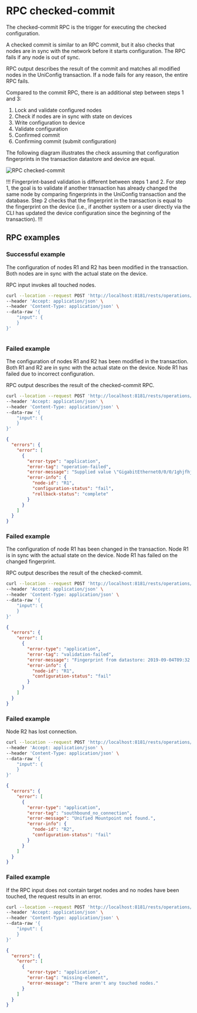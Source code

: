 # RPC checked-commit

The checked-commit RPC is the trigger for executing the checked configuration.

A checked commit is similar to an RPC commit, but it also checks that nodes are in sync with the network before it starts configuration. The RPC fails if any node is out of sync.

RPC output describes the result of the commit and matches all modified nodes in the UniConfig transaction. If a node fails for any reason, the entire RPC fails.

Compared to the commit RPC, there is an additional step between steps 1 and 3:

1. Lock and validate configured nodes
2. Check if nodes are in sync with state on devices
3. Write configuration to device
4. Validate configuration
5. Confirmed commit
6. Confirming commit (submit configuration)

The following diagram illustrates the check assuming that configuration fingerprints in the transaction datastore and device are equal.

![RPC checked-commit](RPC_checked-commit-RPC_checked_commit.svg)

!!!
Fingerprint-based validation is different between steps 1 and 2. For step 1, the goal is to validate if another transaction has already changed the same node by comparing fingerprints in the UniConfig transaction and the database. Step 2 checks that the fingerprint in the transaction is equal to the fingerprint on the device (i.e., if another system or a user directly via the CLI has updated the device configuration since the beginning of the transaction).
!!!

## RPC examples

### Successful example

The configuration of nodes R1 and R2 has been modified in the transaction. Both nodes are in sync with the actual state on the device.

RPC input invokes all touched nodes.

```bash RPC Request
curl --location --request POST 'http://localhost:8181/rests/operations/uniconfig-manager:checked-commit' \
--header 'Accept: application/json' \
--header 'Content-Type: application/json' \
--data-raw '{
    "input": {
    }
}'
```

```RPC Response, Status: 200
```

### Failed example

The configuration of nodes R1 and R2 has been modified in the transaction. Both R1 and R2 are in sync with the actual state on the device. Node R1 has failed due to incorrect configuration.

RPC output describes the result of the checked-commit RPC.

```bash RPC Request
curl --location --request POST 'http://localhost:8181/rests/operations/uniconfig-manager:checked-commit' \
--header 'Accept: application/json' \
--header 'Content-Type: application/json' \
--data-raw '{
    "input": {
    }
}'
```

```json RPC Response, Status: 500
{
  "errors": {
    "error": [
      {
        "error-type": "application",
        "error-tag": "operation-failed",
        "error-message": "Supplied value \"GigabitEthernet0/0/0/1ghjfhjfhjfghj\" does not match required pattern \"^(([a-zA-Z0-9_]*\\d+/){3,4}\\d+)|(([a-zA-Z0-9_]*\\d+/){3,4}\\d+\\.\\d+)|(([a-zA-Z0-9_]*\\d+/){2}([a-zA-Z0-9_]*\\d+))|(([a-zA-Z0-9_]*\\d+/){2}([a-zA-Z0-9_]+))|([a-zA-Z0-9_-]*\\d+)|([a-zA-Z0-9_-]*\\d+\\.\\d+)|(mpls)|(dwdm)$\"\n",
        "error-info": {
          "node-id": "R1",
          "configuration-status": "fail",
          "rollback-status": "complete"
        }
      }
    ]
  }
}
```

### Failed example

The configuration of node R1 has been changed in the transaction. Node R1 is in sync with the actual state on the device. Node R1 has failed on the changed fingerprint.

RPC output describes the result of the checked-commit.

```bash RPC Request
curl --location --request POST 'http://localhost:8181/rests/operations/uniconfig-manager:checked-commit' \
--header 'Accept: application/json' \
--header 'Content-Type: application/json' \
--data-raw '{
    "input": {
    }
}'
```

```json RPC Response, Status: 500
{
  "errors": {
    "error": [
      {
        "error-type": "application",
        "error-tag": "validation-failed",
        "error-message": "Fingerprint from datastore: 2019-09-04T09:32:41 is different than fingerprint from device: 2019-09-04T09:49:01",
        "error-info": {
          "node-id": "R1",
          "configuration-status": "fail"
        }
      }
    ]
  }
}
```

### Failed example

Node R2 has lost connection.

```bash RPC Request
curl --location --request POST 'http://localhost:8181/rests/operations/uniconfig-manager:checked-commit' \
--header 'Accept: application/json' \
--header 'Content-Type: application/json' \
--data-raw '{
    "input": {
    }
}'
```

```json RPC Response, Status: 502
{
  "errors": {
    "error": [
      {
        "error-type": "application",
        "error-tag": "southbound_no_connection",
        "error-message": "Unified Mountpoint not found.",
        "error-info": {
          "node-id": "R2",
          "configuration-status": "fail"
        }
      }
    ]
  }
}
```

### Failed example

If the RPC input does not contain target nodes and no nodes have been touched, the request results in an error.

```bash RPC Request
curl --location --request POST 'http://localhost:8181/rests/operations/uniconfig-manager:checked-commit' \
--header 'Accept: application/json' \
--header 'Content-Type: application/json' \
--data-raw '{
    "input": {
    }
}'
```

```json RPC Response, Status: 400
{
  "errors": {
    "error": [
      {
        "error-type": "application",
        "error-tag": "missing-element",
        "error-message": "There aren't any touched nodes."
      }
    ]
  }
}
```
